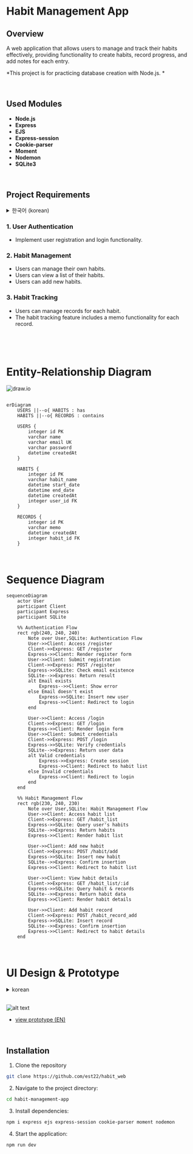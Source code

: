 # Habit Management App

## Overview
A web application that allows users to manage and track their habits effectively, providing functionality to create habits, record progress, and add notes for each entry.

*This project is for practicing database creation with Node.js. *

&nbsp;
## Used Modules

- **Node.js**
- **Express**
- **EJS**
- **Express-session**
- **Cookie-parser**
- **Moment**
- **Nodemon**
- **SQLite3**

&nbsp;
&nbsp;

## Project Requirements
<details>
<summary>한국어 (korean)</summary>
<div markdown="1">
- 회원가입 및 로그인 기능
- 회원 별로 습관을 관리 해야 한다.
- 습관 목록을 조회할 수 있어야 하고, 습관을 추가할 수 있어야 한다
- 습관 별로 기록을 관리할 수 있어야 한다.
- 습관 기록에는 메모를 할 수 있는 기능이 필요하다.

</div>
</details>

### 1. User Authentication
- Implement user registration and login functionality.

### 2. Habit Management
- Users can manage their own habits.
- Users can view a list of their habits.
- Users can add new habits.

### 3. Habit Tracking
- Users can manage records for each habit.
- The habit tracking feature includes a memo functionality for each record.

&nbsp;





&nbsp;



# Entity-Relationship Diagram


![draw.io](image-3.png)

``` mermaid

erDiagram
    USERS ||--o{ HABITS : has
    HABITS ||--o{ RECORDS : contains

    USERS {
        integer id PK
        varchar name
        varchar email UK
        varchar password
        datetime createdAt
    }

    HABITS {
        integer id PK
        varchar habit_name
        datetime start_date
        datetime end_date
        datetime createdAt
        integer user_id FK
    }

    RECORDS {
        integer id PK
        varchar memo
        datetime createdAt
        integer habit_id FK
    }
```



&nbsp;
# Sequence Diagram
``` mermaid
sequenceDiagram
    actor User
    participant Client
    participant Express
    participant SQLite
    
    %% Authentication Flow
    rect rgb(240, 240, 240)
        Note over User,SQLite: Authentication Flow
        User->>Client: Access /register
        Client->>Express: GET /register
        Express->>Client: Render register form
        User->>Client: Submit registration
        Client->>Express: POST /register
        Express->>SQLite: Check email existence
        SQLite-->>Express: Return result
        alt Email exists
            Express-->>Client: Show error
        else Email doesn't exist
            Express->>SQLite: Insert new user
            Express->>Client: Redirect to login
        end

        User->>Client: Access /login
        Client->>Express: GET /login
        Express->>Client: Render login form
        User->>Client: Submit credentials
        Client->>Express: POST /login
        Express->>SQLite: Verify credentials
        SQLite-->>Express: Return user data
        alt Valid credentials
            Express->>Express: Create session
            Express->>Client: Redirect to habit list
        else Invalid credentials
            Express->>Client: Redirect to login
        end
    end

    %% Habit Management Flow
    rect rgb(230, 240, 230)
        Note over User,SQLite: Habit Management Flow
        User->>Client: Access habit list
        Client->>Express: GET /habit_list
        Express->>SQLite: Query user's habits
        SQLite-->>Express: Return habits
        Express->>Client: Render habit list

        User->>Client: Add new habit
        Client->>Express: POST /habit/add
        Express->>SQLite: Insert new habit
        SQLite-->>Express: Confirm insertion
        Express->>Client: Redirect to habit list

        User->>Client: View habit details
        Client->>Express: GET /habit_list/:id
        Express->>SQLite: Query habit & records
        SQLite-->>Express: Return habit data
        Express->>Client: Render habit details

        User->>Client: Add habit record
        Client->>Express: POST /habit_record_add
        Express->>SQLite: Insert record
        SQLite-->>Express: Confirm insertion
        Express->>Client: Redirect to habit details
    end
```

&nbsp;

# UI Design & Prototype
<details>
<summary>korean</summary>
<div markdown="1">


![alt text](image-1.png)
* [프로토타입 보기 (KR)](https://whimsical.com/habit-web-THkqG3nynXrMxTGv31HkAd)

* [요구사항 명세서 pdf](habbit-requirement.pdf)


</div>
</details>
&nbsp;

![alt text](image-2.png)
* [view prototype (EN)](https://whimsical.com/habit-web-eng-Fq6SJpY2R9dFP3CX86zYcD@or4CdLRbgroUYs7q3E5gZn2vyaZihJaovEpzuq9dR)

&nbsp;

## Installation
1. Clone the repository
~~~bash
git clone https://github.com/est22/habit_web
~~~
2. Navigate to the project directory:
~~~bash
cd habit-management-app
~~~
3. Install dependencies:
~~~bash
npm i express ejs express-session cookie-parser moment nodemon
~~~
4. Start the application: 
~~~bash
npm run dev
~~~

&nbsp;
&nbsp;

